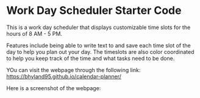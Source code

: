 # Work Day Scheduler Starter Code

This is a work day scheduler that displays customizable time slots for the hours of 8 AM - 5 PM.

Features include being able to write text to and save each time slot of the day to help you plan out your day.
The timeslots are also color coordinated to help you keep track of the time and what tasks need to be done. 

YOu can visit the webpage through the following link: https://bhyland95.github.io/calendar-planner/

Here is a screenshot of the webpage:
